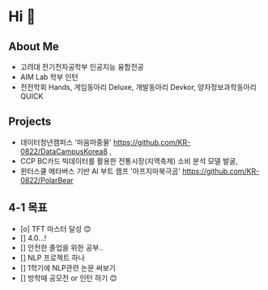 # Hi 👋
## About Me
- 고려대 전기전자공학부 인공지능 융합전공
- AIM Lab 학부 인턴 
- 전전학회 Hands, 게임동아리 Deluxe, 개발동아리 Devkor, 양자정보과학동아리 QUICK


## Projects
- 데이터청년캠퍼스 '마음마중물'  https://github.com/KR-0822/DataCampusKorea8 , 
- CCP BC카드 빅데이터를 활용한 전통시장(지역축제) 소비 분석 모델 발굴,
- 윈터스쿨 메타버스 기반 AI 부트 캠프 '아프지마북극곰' https://github.com/KR-0822/PolarBear

## 

## 4-1 목표
- [o] TFT 마스터 달성 😊
- [] 4.0...!
- [] 안전한 졸업을 위한 공부..
- [] NLP 프로젝트 하나
- [] 1학기에 NLP관련 논문 써보기
- [] 방학때 공모전 or 인턴 하기
😊
